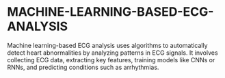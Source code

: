# MACHINE-LEARNING-BASED-ECG-ANALYSIS
Machine learning-based ECG analysis uses algorithms to automatically detect heart abnormalities by analyzing patterns in ECG signals. It involves collecting ECG data, extracting key features, training models like CNNs or RNNs, and predicting conditions such as arrhythmias. 
